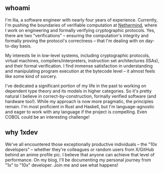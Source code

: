 ## whoami 

I'm Ilia, a software engineer with nearly four years of experience.  Currently, I'm pushing the boundaries of verifiable computation at [Nethermind](https://www.nethermind.io/), where I work on engineering and formally verifying cryptographic protocols.  Yes, there are two "verifications" – ensuring the computation's integrity and formally proving the protocol's correctness – that I'm dealing with on day-to-day basis.

My interests lie in low-level systems, including cryptographic protocols, virtual machines, compilers/interpreters, instruction set architectures (ISAs), and their formal verification. I find immense satisfaction in understanding and manipulating program execution at the bytecode level – it almost feels like some kind of sorcery.

I've dedicated a significant portion of my life in the past to working on dependent type theory and its models in higher categories. So it's pretty natural I believe in correct-by-construction, formally verified software (and hardware too!). While my approach is now more pragmatic, the principles remain.  I'm most proficient in Rust and Haskell, but I'm language-agnostic and eager to work with any language if the project is compelling.  Even COBOL could be an interesting challenge!

## why 1xdev 

We've all encountered those exceptionally productive individuals – the "10x developers" – whether they're colleagues or random users from X/GitHub behind an anime profile pic. I believe that anyone can achieve that level of performance.  On my blog, I'll be documenting my personal journey from "1x" to "10x" developer.  Join me and see what happens!